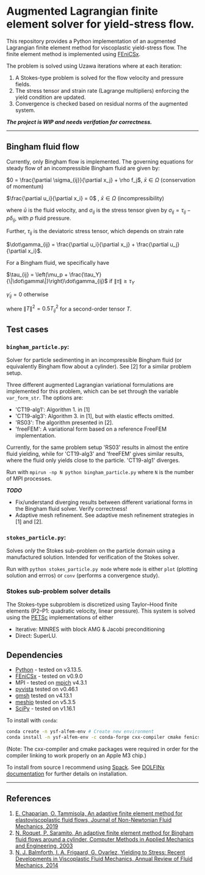 # Augmented Lagrangian finite element solver for yield-stress flow.

This repository provides a Python implementation of an augmented Lagrangian finite element method for viscoplastic yield-stress flow. The finite element method is implemented using [FEniCSx](https://fenicsproject.org/).

The problem is solved using Uzawa iterations where at each iteration:
1. A Stokes-type problem is solved for the flow velocity and pressure fields.
2. The stress tensor and strain rate (Lagrange multipliers) enforcing the yield condition are updated.
3. Convergence is checked based on residual norms of the augmented system.

***The project is WIP and needs verifation for correctness.***

---

## Bingham fluid flow
Currently, only Bingham flow is implemented. The governing equations for steady flow of an incompressible Bingham fluid are given by:

$0 = \frac{\partial \sigma_{ij}}{\partial x_j} + \rho f_j$, $\bar x \in \Omega$ (conservation of momentum)

$\frac{\partial u_i}{\partial x_i} = 0$ , $\bar x \in \Omega$ (incompressibility)

where $\bar u$ is the fluid velocity, and $\sigma_{ij}$ is the stress tensor given by $\sigma_{ij} = \tau_{ij} - p \delta_{ij}$, with $p$ fluid pressure.

Further, $\tau_{ij}$ is the deviatoric stress tensor, which depends on strain rate 

$\dot\gamma_{ij} = \frac{\partial u_i}{\partial x_j} + \frac{\partial u_j}{\partial x_i}$. 

For a Bingham fluid, we specifically have

$\tau_{ij} = \left(\mu_p + \frac{\tau_Y}{\|\dot\gamma\|}\right)\dot\gamma_{ij}$ if $\|\tau\| \ge \tau_Y$

$\dot\gamma_{ij} = 0$ otherwise

where $\|T\|^2 = 0.5 T_{ij}^2$ for a second-order tensor $T$.

## Test cases
### `bingham_particle.py`:

Solver for particle sedimenting in an incompressible Bingham fluid (or equivalently Bingham flow about a cylinder). See [2] for a similar problem setup.

Three different augmented Lagrangian variational formulations are implemented for this problem, which can be set through the variable `var_form_str`.
The options are:

- 'CT19-alg1': Algorithm 1. in [1]
- 'CT19-alg3': Algorithm 3. in [1], but with elastic effects omitted.
- 'RS03': The algorithm presented in [2].
- 'freeFEM': A variational form based on a reference FreeFEM implementation.

Currently, for the same problem setup 'RS03' results in almost the entire fluid yielding, while for 'CT19-alg3' and 'freeFEM' gives similar results, where the fluid only yields close to the particle. 'CT19-alg1' diverges.

Run with `mpirun -np N python bingham_particle.py` where `N` is the number of MPI processes.

***TODO***
- Fix/understand diverging results between different variational forms in the Bingham fluid solver. Verify correctness!
- Adaptive mesh refinement. See adaptive mesh refinement strategies in [1] and [2].


### `stokes_particle.py`:
Solves only the Stokes sub-problem on the particle domain using a manufactured solution. Intended for verification of the Stokes solver.

Run with `python stokes_particle.py mode` where `mode` is either `plot` (plotting solution and errros) or `conv` (performs a convergence study).

### Stokes sub-problem solver details
The Stokes-type subproblem is discretized using Taylor–Hood finite elements (P2–P1: quadratic velocity, linear pressure). This system is solved using the [PETSc](https://petsc.org/release/#) implementations of either
  - Iterative: MINRES with block AMG & Jacobi preconditioning
  - Direct: SuperLU.

## Dependencies
- [Python](https://www.python.org/) - tested on v3.13.5.
- [FEniCSx](https://fenicsproject.org/) - tested on v0.9.0
- MPI - tested on [mpich](https://www.mpich.org/) v4.3.1
- [pyvista](https://docs.pyvista.org/) tested on v0.46.1
- [gmsh](https://gmsh.info/) tested on v4.13.1
- [meshio](https://github.com/nschloe/meshio) tested on v5.3.5
- [SciPy](https://scipy.org/) - tested on v1.16.1 

To install with `conda`:
```bash
conda create -n ysf-alfem-env # Create new environment 
conda install -n ysf-alfem-env -c conda-forge cxx-compiler cmake fenics-dolfinx mpich pyvista python-gmsh meshio scipy
```
(Note: The cxx-compiler and cmake packages were required in order for the compiler linking to work properly on an Apple M3 chip.)

To install from source I recommend using [Spack](https://spack.io/). See [DOLFINx documentation](https://github.com/FEniCS/dolfinx#installation) for further details on installation.

---

## References
1. [E. Chaparian, O. Tammisola, An adaptive finite element method for elastoviscoplastic fluid flows, Journal of Non-Newtonian Fluid Mechanics, 2019](https://doi.org/10.1016/j.jnnfm.2019.104148)
2. [N. Roquet, P. Saramito, An adaptive finite element method for Bingham fluid flows around a cylinder, Computer Methods in Applied Mechanics and Engineering, 2003](https://doi.org/10.1016/S0045-7825(03)00262-7)
3. [N. J. Balmforth, I. A. Frigaard, G. Ovarlez, Yielding to Stress: Recent Developments in Viscoplastic Fluid Mechanics, Annual Review of Fluid Mechanics, 2014](https://doi.org/10.1146/annurev-fluid-010313-141424)
